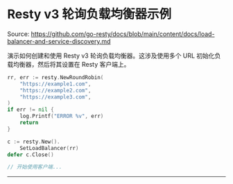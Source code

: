 # Resty v3 轮询负载均衡器示例

Source: https://github.com/go-resty/docs/blob/main/content/docs/load-balancer-and-service-discovery.md

演示如何创建和使用 Resty v3 轮询负载均衡器。这涉及使用多个 URL 初始化负载均衡器，然后将其设置在 Resty 客户端上。

```go
rr, err := resty.NewRoundRobin(
    "https://example1.com",
    "https://example2.com",
    "https://example3.com",
)
if err != nil {
    log.Printf("ERROR %v", err)
    return
}

c := resty.New().
    SetLoadBalancer(rr)
defer c.Close()

// 开始使用客户端...
```

--------------------------------
